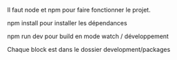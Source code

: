 Il faut node et npm pour faire fonctionner le projet.

npm install pour installer les dépendances

npm run dev pour build en mode watch / développement

Chaque block est dans le dossier development/packages

